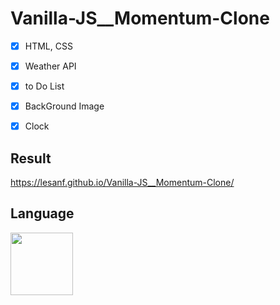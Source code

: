 # Vanilla-JS__Momentum-Clone

- [x] HTML, CSS
- [x] Weather API
- [x] to Do List
- [x] BackGround Image
- [x] Clock


## Result

https://lesanf.github.io/Vanilla-JS__Momentum-Clone/


## Language
<img src="https://user-images.githubusercontent.com/54767632/69732223-990c0d00-116e-11ea-896b-fa723f2a33e8.png" width="100" height="100">
